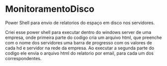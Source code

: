 # MonitoramentoDisco
Power Shell para envio de relatorios do espaço em disco nos servidores.

Criei esse power shell para executar dentro do windows server de uma empresa, onde primeira parte do codigo cria um arquivo html, que preenche com o nome dos servidores uma barra de progresso com os valores de cada hd e servidor na rede da empresa.
Ao executar a segunda parte do codigo ele envia o arquivo html do relatorio por email, para cada um dos correspondentes.
